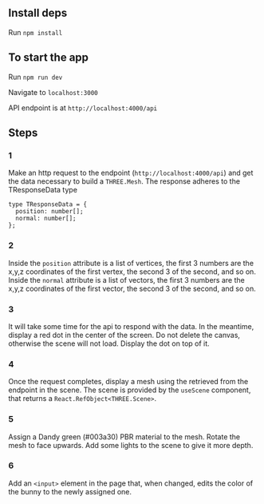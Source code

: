 ## Install deps
Run `npm install`

## To start the app
Run `npm run dev`

Navigate to `localhost:3000`

API endpoint is at `http://localhost:4000/api`

## Steps

### 1
Make an http request to the endpoint (`http://localhost:4000/api`) and get the data necessary to build a `THREE.Mesh`.
The response adheres to the TResponseData type
```
type TResponseData = {
  position: number[];
  normal: number[];
};
```

### 2
Inside the `position` attribute is a list of vertices, the first 3 numbers are the x,y,z coordinates of the first vertex, the second 3 of the second, and so on.
Inside the `normal` attribute is a list of vectors, the first 3 numbers are the x,y,z coordinates of the first vector, the second 3 of the second, and so on.

### 3
It will take some time for the api to respond with the data.
In the meantime, display a red dot in the center of the screen.
Do not delete the canvas, otherwise the scene will not load. Display the dot on top of it.

### 4
Once the request completes, display a mesh using the  retrieved from the endpoint in the scene.
The scene is provided by the `useScene` component, that returns a `React.RefObject<THREE.Scene>`.

### 5
Assign a Dandy green (#003a30) PBR material to the mesh.
Rotate the mesh to face upwards.
Add some lights to the scene to give it more depth.

### 6
Add an `<input>` element in the page that, when changed, edits the color of the bunny to the newly assigned one.
